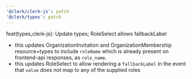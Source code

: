 ```yaml
---
'@clerk/clerk-js': patch
'@clerk/types': patch
---
```


feat(types,clerk-js): Update types; RoleSelect allows fallbackLabel
- this updates OrganizationInvitation and OrganizationMembership resource+types to include `roleName` which is already present on frontend-api responses, as `role_name`.
- this updates RoleSelect to allow rendering a `fallbackLabel` in the event that `value` does not map to any of the supplied roles